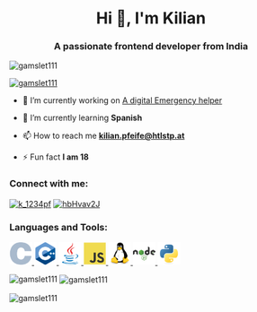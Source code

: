 <h1 align="center">Hi 👋, I'm Kilian</h1>
<h3 align="center">A passionate frontend developer from India</h3>

<p align="left"> <img src="https://komarev.com/ghpvc/?username=gamslet111&label=Profile%20views&color=0e75b6&style=flat" alt="gamslet111" /> </p>

<p align="left"> <a href="https://github.com/ryo-ma/github-profile-trophy"><img src="https://github-profile-trophy.vercel.app/?username=gamslet111" alt="gamslet111" /></a> </p>

- 🔭 I’m currently working on [A digital Emergency helper](https://github.com/gamslet111/Feuerwehr_Digitaler_Einsatzleiter)

- 🌱 I’m currently learning **Spanish**

- 📫 How to reach me **kilian.pfeife@htlstp.at**

- ⚡ Fun fact **I am 18**

<h3 align="left">Connect with me:</h3>
<p align="left">
<a href="https://instagram.com/k_1234pf" target="blank"><img align="center" src="https://raw.githubusercontent.com/rahuldkjain/github-profile-readme-generator/master/src/images/icons/Social/instagram.svg" alt="k_1234pf" height="30" width="40" /></a>
<a href="https://discord.gg/hbHvav2J" target="blank"><img align="center" src="https://raw.githubusercontent.com/rahuldkjain/github-profile-readme-generator/master/src/images/icons/Social/discord.svg" alt="hbHvav2J" height="30" width="40" /></a>
</p>

<h3 align="left">Languages and Tools:</h3>
<p align="left"> <a href="https://www.cprogramming.com/" target="_blank" rel="noreferrer"> <img src="https://raw.githubusercontent.com/devicons/devicon/master/icons/c/c-original.svg" alt="c" width="40" height="40"/> </a> <a href="https://www.w3schools.com/cpp/" target="_blank" rel="noreferrer"> <img src="https://raw.githubusercontent.com/devicons/devicon/master/icons/cplusplus/cplusplus-original.svg" alt="cplusplus" width="40" height="40"/> </a> <a href="https://www.java.com" target="_blank" rel="noreferrer"> <img src="https://raw.githubusercontent.com/devicons/devicon/master/icons/java/java-original.svg" alt="java" width="40" height="40"/> </a> <a href="https://developer.mozilla.org/en-US/docs/Web/JavaScript" target="_blank" rel="noreferrer"> <img src="https://raw.githubusercontent.com/devicons/devicon/master/icons/javascript/javascript-original.svg" alt="javascript" width="40" height="40"/> </a> <a href="https://www.linux.org/" target="_blank" rel="noreferrer"> <img src="https://raw.githubusercontent.com/devicons/devicon/master/icons/linux/linux-original.svg" alt="linux" width="40" height="40"/> </a> <a href="https://nodejs.org" target="_blank" rel="noreferrer"> <img src="https://raw.githubusercontent.com/devicons/devicon/master/icons/nodejs/nodejs-original-wordmark.svg" alt="nodejs" width="40" height="40"/> </a> <a href="https://www.python.org" target="_blank" rel="noreferrer"> <img src="https://raw.githubusercontent.com/devicons/devicon/master/icons/python/python-original.svg" alt="python" width="40" height="40"/> </a> </p>

<p><img align="left" src="https://github-readme-stats.vercel.app/api/top-langs?username=gamslet111&show_icons=true&locale=en&layout=compact" alt="gamslet111" /></p>

<p>&nbsp;<img align="center" src="https://github-readme-stats.vercel.app/api?username=gamslet111&show_icons=true&locale=en" alt="gamslet111" /></p>

<p><img align="center" src="https://github-readme-streak-stats.herokuapp.com/?user=gamslet111&" alt="gamslet111" /></p>
